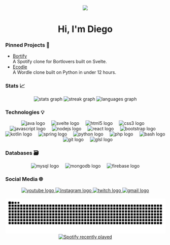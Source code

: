 <div align="center">
  <img height="150" src="https://media1.giphy.com/media/v1.Y2lkPTc5MGI3NjExeDlodHFhcXRwbGk3am1lNmM0YmxrbWhkcG1lYTZhZTFtOGIxb3cwMyZlcD12MV9pbnRlcm5hbF9naWZfYnlfaWQmY3Q9Zw/H4uE6w9G1uK4M/giphy.gif"  />
</div>

<h1 align="center">Hi, I'm Diego</h1>

<h3>Pinned Projects 📌</h3>

- [Bortify](https://github.com/bortcrab/Bortify)  
  A Spotify clone for Bortlovers built on Svelte.
- [Ecodle](https://github.com/bortcrab/Ecodle)  
  A Wordle clone built on Python in under 12 hours.
  
<h3>Stats 📈</h3>
<div align="center">
  <img src="https://github-readme-stats.vercel.app/api?username=bortcrab&hide_title=false&hide_rank=false&show_icons=true&include_all_commits=true&count_private=true&disable_animations=false&theme=gruvbox&locale=en&hide_border=false&custom_title=Stats" height="150" alt="stats graph"  />
  <img src="https://streak-stats.demolab.com?user=bortcrab&locale=en&mode=daily&theme=gruvbox&hide_border=false&border_radius=5" height="150" alt="streak graph"  />
  <img src="https://github-readme-stats.vercel.app/api/top-langs?username=bortcrab&locale=en&hide_title=false&layout=compact&card_width=320&langs_count=5&theme=gruvbox&hide_border=false" height="150" alt="languages graph"  />
</div>

<h3>Technologies 💡</h3>
<div align="center">
  <img src="https://cdn.jsdelivr.net/gh/devicons/devicon/icons/java/java-original.svg" height="50" alt="java logo"  />
  <img width="12" />
  <img src="https://cdn.jsdelivr.net/gh/devicons/devicon/icons/svelte/svelte-original.svg" height="50" alt="svelte logo"  />
  <img width="12" />
  <img src="https://cdn.jsdelivr.net/gh/devicons/devicon/icons/html5/html5-original.svg" height="50" alt="html5 logo"  />
  <img width="12" />
  <img src="https://cdn.jsdelivr.net/gh/devicons/devicon/icons/css3/css3-original.svg" height="50" alt="css3 logo"  />
  <img width="12" />
  <img src="https://cdn.jsdelivr.net/gh/devicons/devicon/icons/javascript/javascript-original.svg" height="50" alt="javascript logo"  />
  <img width="12" />
  <img src="https://cdn.jsdelivr.net/gh/devicons/devicon/icons/nodejs/nodejs-original.svg" height="50" alt="nodejs logo"  />
  <img width="12" />
  <img src="https://cdn.jsdelivr.net/gh/devicons/devicon/icons/react/react-original.svg" height="50" alt="react logo"  />
  <img width="12" />
  <img src="https://cdn.jsdelivr.net/gh/devicons/devicon/icons/bootstrap/bootstrap-original.svg" height="50" alt="bootstrap logo"  />
  <img width="12" />
  <img src="https://cdn.jsdelivr.net/gh/devicons/devicon/icons/kotlin/kotlin-original.svg" height="50" alt="kotlin logo"  />
  <img width="12" />
  <img src="https://cdn.jsdelivr.net/gh/devicons/devicon/icons/spring/spring-original.svg" height="50" alt="spring logo"  />
  <img width="12" />
  <img src="https://cdn.jsdelivr.net/gh/devicons/devicon/icons/python/python-original.svg" height="50" alt="python logo"  />
  <img width="12" />
  <img src="https://cdn.jsdelivr.net/gh/devicons/devicon/icons/php/php-original.svg" height="50" alt="php logo"  />
  <img width="12" />
  <img src="https://cdn.jsdelivr.net/gh/devicons/devicon/icons/bash/bash-original.svg" height="50" alt="bash logo"  />
  <img width="12" />
  <img src="https://cdn.jsdelivr.net/gh/devicons/devicon/icons/git/git-original.svg" height="50" alt="git logo"  />
  <img width="12" />
  <img src="https://cdn.jsdelivr.net/gh/devicons/devicon/icons/opengl/opengl-original.svg" height="50" alt="glsl logo" />
</div>


<h3>Databases 🗃️</h3>
<div align="center">
  <img src="https://cdn.jsdelivr.net/gh/devicons/devicon/icons/mysql/mysql-original.svg" height="50" alt="mysql logo"  />
  <img width="12" />
  <img src="https://cdn.jsdelivr.net/gh/devicons/devicon/icons/mongodb/mongodb-original.svg" height="50" alt="mongodb logo"  />
  <img width="12" />
  <img src="https://cdn.jsdelivr.net/gh/devicons/devicon/icons/firebase/firebase-plain.svg" height="50" alt="firebase logo"  />
</div>

<h3>Social Media 🌐</h3>
<div align="center">
  <a href="https://www.youtube.com/@bortcrab" target="_blank">
    <img src="https://img.shields.io/static/v1?message=Youtube&logo=youtube&label=&color=FF0000&logoColor=white&labelColor=&style=for-the-badge" height="50" alt="youtube logo" />
  </a>
  <a href="https://www.instagram.com/bort_crab/" target="_blank">
    <img src="https://img.shields.io/static/v1?message=Instagram&logo=instagram&label=&color=E4405F&logoColor=white&labelColor=&style=for-the-badge" height="50" alt="instagram logo" />
  </a>
  <a href="https://www.twitch.tv/bortcrab" target="_blank">
    <img src="https://img.shields.io/static/v1?message=Twitch&logo=twitch&label=&color=9146FF&logoColor=white&labelColor=&style=for-the-badge" height="50" alt="twitch logo" />
  </a>
  <a href="mailto:bortcrab@gmail.com">
    <img src="https://img.shields.io/static/v1?message=Gmail&logo=gmail&label=&color=D14836&logoColor=white&labelColor=&style=for-the-badge" height="50" alt="gmail logo" />
  </a>
</div>


<br clear="both">

<img src="https://raw.githubusercontent.com/bortcrab/bortcrab/output/snake.svg" alt="Snake animation" />

<div align="center">
  <a href="https://open.spotify.com/user/r7jbmhqr9mita7ljj5j3wc5ui">
    <img src="https://spotify-recently-played-readme.vercel.app/api?user=r7jbmhqr9mita7ljj5j3wc5ui&count=1&unique=true" alt="Spotify recently played"  />
  </a>
</div>